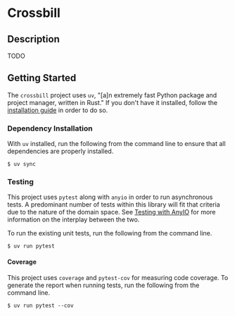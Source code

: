 # Crossbill

## Description

TODO

## Getting Started

The `crossbill` project uses `uv`, "[a]n extremely fast Python package and
project manager, written in Rust." If you don't have it installed, follow
the [installation guide](https://docs.astral.sh/uv/getting-started/installation/)
in order to do so.

### Dependency Installation

With `uv` installed, run the following from the command line to ensure that all
dependencies are properly installed.

```shell
$ uv sync
```
### Testing

This project uses `pytest` along with `anyio` in order to run asynchronous
tests. A predominant number of tests within this library will fit that criteria
due to the nature of the domain space. See
[Testing with AnyIO](https://anyio.readthedocs.io/en/stable/testing.html) for
more information on the interplay between the two.

To run the existing unit tests, run the following from the command line.

```shell
$ uv run pytest
```

#### Coverage

This project uses `coverage` and `pytest-cov` for measuring code coverage. To
generate the report when running tests, run the following from the command line.

```shell
$ uv run pytest --cov
```
